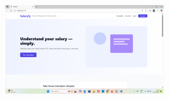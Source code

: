 ![image alt](https://github.com/Konkipudi-Ramesh/intershala-salaryfy/blob/main/Screenshot%202025-09-07%20210548.png?raw=true)
